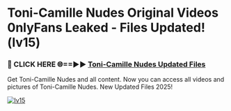 # Toni-Camille Nudes Original Videos 0nlyFans Leaked - Files Updated! (lv15)

<h3>🔴 CLICK HERE 🌐==►► <a href="https://tinyurl.com/5h6xmrr3" rel="nofollow">Toni-Camille Nudes Updated Files</a></h3>

Get Toni-Camille Nudes and all content. Now you can access all videos and pictures of Toni-Camille Nudes. New Updated Files 2025!

[![lv15](https://i.imgur.com/KVD873Z.gif)](https://tinyurl.com/5h6xmrr3)
